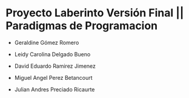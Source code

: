 # Proyecto Laberinto Versión Final || Paradigmas de Programacion

- Geraldine Gómez Romero

- Leidy Carolina Delgado Bueno

- David Eduardo Ramirez Jimenez

- Miguel Angel Perez Betancourt

- Julian Andres Preciado Ricaurte
